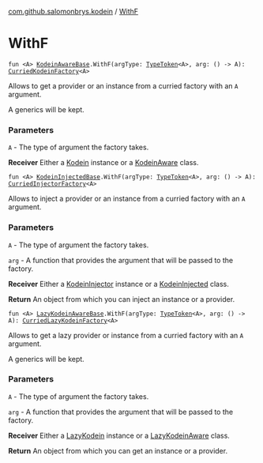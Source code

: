 [com.github.salomonbrys.kodein](index.md) / [WithF](.)

# WithF

`fun <A> `[`KodeinAwareBase`](-kodein-aware-base/index.md)`.WithF(argType: `[`TypeToken`](-type-token/index.md)`<A>, arg: () -> A): `[`CurriedKodeinFactory`](-curried-kodein-factory/index.md)`<A>`

Allows to get a provider or an instance from a curried factory with an `A` argument.

A generics will be kept.

### Parameters

`A` - The type of argument the factory takes.

**Receiver**
Either a [Kodein](-kodein/index.md) instance or a [KodeinAware](-kodein-aware.md) class.

`fun <A> `[`KodeinInjectedBase`](-kodein-injected-base/index.md)`.WithF(argType: `[`TypeToken`](-type-token/index.md)`<A>, arg: () -> A): `[`CurriedInjectorFactory`](-curried-injector-factory/index.md)`<A>`

Allows to inject a provider or an instance from a curried factory with an `A` argument.

### Parameters

`A` - The type of argument the factory takes.

`arg` - A function that provides the argument that will be passed to the factory.

**Receiver**
Either a [KodeinInjector](-kodein-injector/index.md) instance or a [KodeinInjected](-kodein-injected.md) class.

**Return**
An object from which you can inject an instance or a provider.

`fun <A> `[`LazyKodeinAwareBase`](-lazy-kodein-aware-base/index.md)`.WithF(argType: `[`TypeToken`](-type-token/index.md)`<A>, arg: () -> A): `[`CurriedLazyKodeinFactory`](-curried-lazy-kodein-factory/index.md)`<A>`

Allows to get a lazy provider or instance from a curried factory with an `A` argument.

A generics will be kept.

### Parameters

`A` - The type of argument the factory takes.

`arg` - A function that provides the argument that will be passed to the factory.

**Receiver**
Either a [LazyKodein](-lazy-kodein/index.md) instance or a [LazyKodeinAware](-lazy-kodein-aware.md) class.

**Return**
An object from which you can get an instance or a provider.

